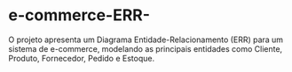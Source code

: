 # e-commerce-ERR-
O projeto apresenta um Diagrama Entidade-Relacionamento (ERR) para um sistema de e-commerce, modelando as principais entidades como Cliente, Produto, Fornecedor, Pedido e Estoque.
